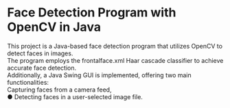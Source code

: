 # Face Detection Program with OpenCV in Java
This project is a Java-based face detection program that utilizes OpenCV to detect faces in images. <br> 
The program employs the frontalface.xml Haar cascade classifier to achieve accurate face detection. <br>
Additionally, a Java Swing GUI is implemented, offering two main functionalities: <br>
Capturing faces from a camera feed, <br>
● Detecting faces in a user-selected image file. <br>
